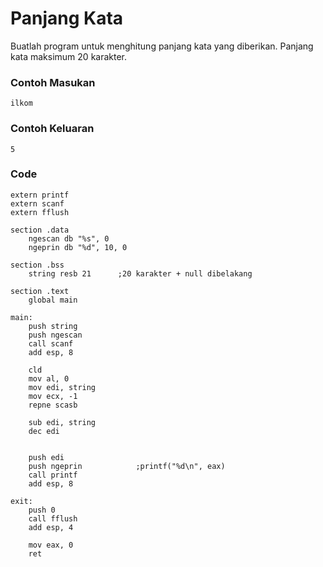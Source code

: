 # Panjang Kata

Buatlah program untuk menghitung panjang kata yang diberikan. Panjang kata maksimum 20 karakter.

### Contoh Masukan
```
ilkom
```

### Contoh Keluaran
```
5
```

### Code
```
extern printf
extern scanf
extern fflush
 
section .data
    ngescan db "%s", 0
    ngeprin db "%d", 10, 0
 
section .bss
    string resb 21      ;20 karakter + null dibelakang
 
section .text
    global main
 
main:
    push string
    push ngescan
    call scanf
    add esp, 8
 
    cld
    mov al, 0
    mov edi, string
    mov ecx, -1
    repne scasb
 
    sub edi, string
    dec edi
 
 
    push edi
    push ngeprin            ;printf("%d\n", eax)
    call printf
    add esp, 8
 
exit:
    push 0
    call fflush
    add esp, 4
 
    mov eax, 0
    ret
```
